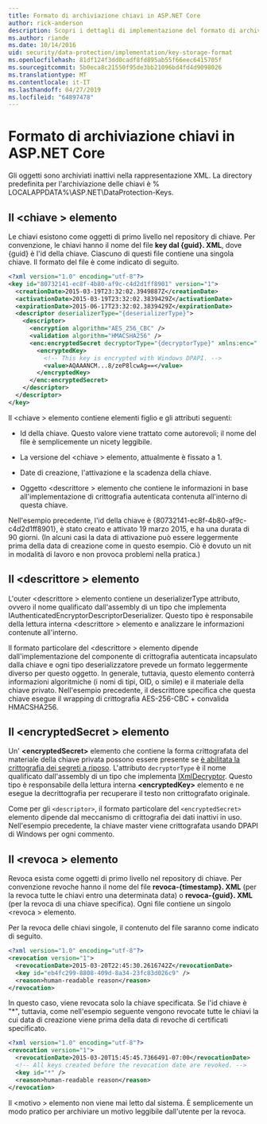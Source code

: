 ```yaml
---
title: Formato di archiviazione chiavi in ASP.NET Core
author: rick-anderson
description: Scopri i dettagli di implementazione del formato di archiviazione delle chiavi di protezione dei dati di ASP.NET Core.
ms.author: riande
ms.date: 10/14/2016
uid: security/data-protection/implementation/key-storage-format
ms.openlocfilehash: 81df124f3dd0cadf8fd895ab55f66eec6415705f
ms.sourcegitcommit: 5b0eca8c21550f95de3bb21096bd4fd4d9098026
ms.translationtype: MT
ms.contentlocale: it-IT
ms.lasthandoff: 04/27/2019
ms.locfileid: "64897478"
---
```

# <a name="key-storage-format-in-aspnet-core"></a>Formato di archiviazione chiavi in ASP.NET Core

<a name="data-protection-implementation-key-storage-format"></a>

Gli oggetti sono archiviati inattivi nella rappresentazione XML. La directory predefinita per l'archiviazione delle chiavi è % LOCALAPPDATA%\ASP.NET\DataProtection-Keys\.

## <a name="the-key-element"></a>Il \<chiave > elemento

Le chiavi esistono come oggetti di primo livello nel repository di chiave. Per convenzione, le chiavi hanno il nome del file **key dal {guid}. XML**, dove {guid} è l'id della chiave. Ciascuno di questi file contiene una singola chiave. Il formato del file è come indicato di seguito.

```xml
<?xml version="1.0" encoding="utf-8"?>
<key id="80732141-ec8f-4b80-af9c-c4d2d1ff8901" version="1">
  <creationDate>2015-03-19T23:32:02.3949887Z</creationDate>
  <activationDate>2015-03-19T23:32:02.3839429Z</activationDate>
  <expirationDate>2015-06-17T23:32:02.3839429Z</expirationDate>
  <descriptor deserializerType="{deserializerType}">
    <descriptor>
      <encryption algorithm="AES_256_CBC" />
      <validation algorithm="HMACSHA256" />
      <enc:encryptedSecret decryptorType="{decryptorType}" xmlns:enc="...">
        <encryptedKey>
          <!-- This key is encrypted with Windows DPAPI. -->
          <value>AQAAANCM...8/zeP8lcwAg==</value>
        </encryptedKey>
      </enc:encryptedSecret>
    </descriptor>
  </descriptor>
</key>
```

Il \<chiave > elemento contiene elementi figlio e gli attributi seguenti:

* Id della chiave. Questo valore viene trattato come autorevoli; il nome del file è semplicemente un nicety leggibile.

* La versione del \<chiave > elemento, attualmente è fissato a 1.

* Date di creazione, l'attivazione e la scadenza della chiave.

* Oggetto \<descrittore > elemento che contiene le informazioni in base all'implementazione di crittografia autenticata contenuta all'interno di questa chiave.

Nell'esempio precedente, l'id della chiave è {80732141-ec8f-4b80-af9c-c4d2d1ff8901}, è stato creato e attivato 19 marzo 2015, e ha una durata di 90 giorni. (In alcuni casi la data di attivazione può essere leggermente prima della data di creazione come in questo esempio. Ciò è dovuto un nit in modalità di lavoro e non provoca problemi nella pratica.)

## <a name="the-descriptor-element"></a>Il \<descrittore > elemento

L'outer \<descrittore > elemento contiene un deserializerType attributo, ovvero il nome qualificato dall'assembly di un tipo che implementa IAuthenticatedEncryptorDescriptorDeserializer. Questo tipo è responsabile della lettura interna \<descrittore > elemento e analizzare le informazioni contenute all'interno.

Il formato particolare del \<descrittore > elemento dipende dall'implementazione del componente di crittografia autenticata incapsulato dalla chiave e ogni tipo deserializzatore prevede un formato leggermente diverso per questo oggetto. In generale, tuttavia, questo elemento conterrà informazioni algoritmiche (i nomi di tipi, OID, o simile) e il materiale della chiave privato. Nell'esempio precedente, il descrittore specifica che questa chiave esegue il wrapping di crittografia AES-256-CBC + convalida HMACSHA256.

## <a name="the-encryptedsecret-element"></a>Il \<encryptedSecret > elemento

Un' **&lt;encryptedSecret&gt;** elemento che contiene la forma crittografata del materiale della chiave privata possono essere presente se [è abilitata la crittografia dei segreti a riposo](xref:security/data-protection/implementation/key-encryption-at-rest). L'attributo `decryptorType` è il nome qualificato dall'assembly di un tipo che implementa [IXmlDecryptor](/dotnet/api/microsoft.aspnetcore.dataprotection.xmlencryption.ixmldecryptor). Questo tipo è responsabile della lettura interna **&lt;encryptedKey&gt;** elemento e ne esegue la decrittografia per recuperare il testo non crittografato originale.

Come per gli `<descriptor>`, il formato particolare del `<encryptedSecret>` elemento dipende dal meccanismo di crittografia dei dati inattivi in uso. Nell'esempio precedente, la chiave master viene crittografata usando DPAPI di Windows per ogni commento.

## <a name="the-revocation-element"></a>Il \<revoca > elemento

Revoca esista come oggetti di primo livello nel repository di chiave. Per convenzione revoche hanno il nome del file **revoca-{timestamp}. XML** (per la revoca tutte le chiavi entro una determinata data) o **revoca-{guid}. XML** (per la revoca di una chiave specifica). Ogni file contiene un singolo \<revoca > elemento.

Per la revoca delle chiavi singole, il contenuto del file saranno come indicato di seguito.

```xml
<?xml version="1.0" encoding="utf-8"?>
<revocation version="1">
  <revocationDate>2015-03-20T22:45:30.2616742Z</revocationDate>
  <key id="eb4fc299-8808-409d-8a34-23fc83d026c9" />
  <reason>human-readable reason</reason>
</revocation>
```

In questo caso, viene revocata solo la chiave specificata. Se l'id chiave è "*", tuttavia, come nell'esempio seguente vengono revocate tutte le chiavi la cui data di creazione viene prima della data di revoche di certificati specificato.

```xml
<?xml version="1.0" encoding="utf-8"?>
<revocation version="1">
  <revocationDate>2015-03-20T15:45:45.7366491-07:00</revocationDate>
  <!-- All keys created before the revocation date are revoked. -->
  <key id="*" />
  <reason>human-readable reason</reason>
</revocation>
```

Il \<motivo > elemento non viene mai letto dal sistema. È semplicemente un modo pratico per archiviare un motivo leggibile dall'utente per la revoca.
